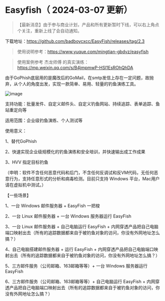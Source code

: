 # Easyfish（ 2024-03-07 更新）

> 【最新消息】由于参与商业计划，产品和所有更新暂时下线，可以右上角点个关注，重新上线了会自动通知。


下载地址：https://github.com/badboycxcc/EasyFish/releases/tag/2.3

> 使用说明参考：https://www.yuque.com/mingtian-gbdvz/easyfish

> 使用案例参考 杰龙师傅 的真实演练：https://mp.weixin.qq.com/s/B4jmpmwP-HSl1EsROhQhDA

由于GoPhish底层用的是魔改后的GoMail，在smtp发信上存在一定问题，故抛弃，从个人的角度出发，实现一款简单、易用、轻量的钓鱼演练工具。

![image](https://github.com/bin-maker/EasyFish/assets/77133486/ea76335a-ed4d-42f5-b384-1d91ef18b8ed)

支持功能：批量发件、自定义邮件头、自定义钓鱼网站、持续追踪、表单追踪、鱼站重定向等

适用范围：企业级钓鱼演练、个人测试等

使用意义：

1、替代GoPhish

2、快速实现企业级规模化的钓鱼演练和安全培训，并快速输出成工作成果

3、HVV 指定目标钓鱼

（申明：软件不含任何恶意代码和后门，不含任何反调试和反VM代码，无任何恶意行为，支持任意形式的分析和病毒检测。目前只支持 Windows 平台，Mac用户请在虚拟机中测试。）

【一些场景】

1、一台 Windows 邮件服务器 + EasyFish 一把梭 

2、一台 Linux 邮件服务器 + 一台 Windows 服务器运行 EasyFish

3、一台 Linux 邮件服务器 + 自己电脑运行 EasyFish + 内网穿透产品把自己电脑端口映射出去（所有的追踪数据都来自于被钓鱼对象的访问，你没有外网地址怎么搞？）

4、自己电脑搭建邮件服务器 + 运行 EasyFish + 内网穿透产品把自己电脑端口映射出去（所有的追踪数据都来自于被钓鱼对象的访问，你没有外网地址怎么搞？）

5、三方邮件服务（公司邮箱、163邮箱等等）+ 一台 Windows 服务器运行 EasyFish

6、三方邮件服务（公司邮箱、163邮箱等等）+ 自己电脑运行 EasyFish + 内网穿透产品把自己电脑端口映射出去（所有的追踪数据都来自于被钓鱼对象的访问，你没有外网地址怎么搞？）




